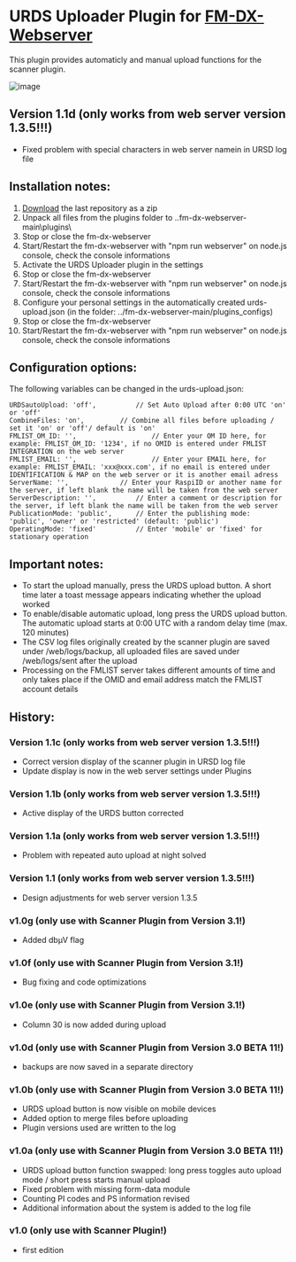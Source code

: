 # URDS Uploader Plugin for [FM-DX-Webserver](https://github.com/NoobishSVK/fm-dx-webserver)

This plugin provides automaticly and manual upload functions for the scanner plugin.

![image](https://github.com/user-attachments/assets/d52b2e22-59d6-4b64-81c6-449300ef0f36)

## Version 1.1d (only works from web server version 1.3.5!!!)

- Fixed problem with special characters in web server namein in URSD log file

## Installation notes:

1. [Download](https://github.com/Highpoint2000/URDSupload/releases) the last repository as a zip
2. Unpack all files from the plugins folder to ..fm-dx-webserver-main\plugins\ 
3. Stop or close the fm-dx-webserver
4. Start/Restart the fm-dx-webserver with "npm run webserver" on node.js console, check the console informations
5. Activate the URDS Uploader plugin in the settings
6. Stop or close the fm-dx-webserver
7. Start/Restart the fm-dx-webserver with "npm run webserver" on node.js console, check the console informations
8. Configure your personal settings in the automatically created urds-upload.json (in the folder: ../fm-dx-webserver-main/plugins_configs)
9. Stop or close the fm-dx-webserver
10. Start/Restart the fm-dx-webserver with "npm run webserver" on node.js console, check the console informations

 ## Configuration options:

The following variables can be changed in the urds-upload.json:

    URDSautoUpload: 'off', 			// Set Auto Upload after 0:00 UTC 'on' or 'off'
    CombineFiles: 'on',			// Combine all files before uploading / set it 'on' or 'off'/ default is 'on'
    FMLIST_OM_ID: '',               	// Enter your OM ID here, for example: FMLIST_OM_ID: '1234', if no OMID is entered under FMLIST INTEGRATION on the web server
    FMLIST_EMAIL: '',              	 	// Enter your EMAIL here, for example: FMLIST_EMAIL: 'xxx@xxx.com', if no email is entered under IDENTIFICATION & MAP on the web server or it is another email adress
   	ServerName: '', 			// Enter your RaspiID or another name for the server, if left blank the name will be taken from the web server
	ServerDescription: '',			// Enter a comment or description for the server, if left blank the name will be taken from the web server
   	PublicationMode: 'public',		// Enter the publishing mode: 'public', 'owner' or 'restricted' (default: 'public')
	OperatingMode: 'fixed'			// Enter 'mobile' or 'fixed' for stationary operation

## Important notes: 

- To start the upload manually, press the URDS upload button. A short time later a toast message appears indicating whether the upload worked
- To enable/disable automatic upload, long press the URDS upload button. The automatic upload starts at 0:00 UTC with a random delay time (max. 120 minutes)
- The CSV log files originally created by the scanner plugin are saved under /web/logs/backup, all uploaded files are saved under /web/logs/sent after the upload
- Processing on the FMLIST server takes different amounts of time and only takes place if the OMID and email address match the FMLIST account details 
  
## History: 

### Version 1.1c (only works from web server version 1.3.5!!!)

- Correct version display of the scanner plugin in URSD log file
- Update display is now in the web server settings under Plugins

### Version 1.1b (only works from web server version 1.3.5!!!)

- Active display of the URDS button corrected

### Version 1.1a (only works from web server version 1.3.5!!!)

- Problem with repeated auto upload at night solved

### Version 1.1 (only works from web server version 1.3.5!!!)

- Design adjustments for web server version 1.3.5

### v1.0g (only use with Scanner Plugin from Version 3.1!)

- Added dbµV flag

### v1.0f (only use with Scanner Plugin from Version 3.1!)

- Bug fixing and code optimizations

### v1.0e (only use with Scanner Plugin from Version 3.1!)

- Column 30 is now added during upload

### v1.0d (only use with Scanner Plugin from Version 3.0 BETA 11!)

- backups are now saved in a separate directory

### v1.0b (only use with Scanner Plugin from Version 3.0 BETA 11!)

- URDS upload button is now visible on mobile devices
- Added option to merge files before uploading
- Plugin versions used are written to the log

### v1.0a (only use with Scanner Plugin from Version 3.0 BETA 11!)

- URDS upload button function swapped: long press toggles auto upload mode / short press starts manual upload
- Fixed problem with missing form-data module
- Counting PI codes and PS information revised
- Additional information about the system is added to the log file
  
### v1.0 (only use with Scanner Plugin!)

- first edition
